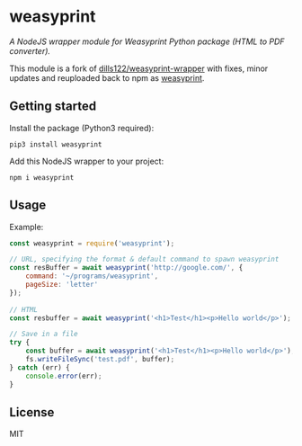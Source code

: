 # weasyprint

*A NodeJS wrapper module for Weasyprint Python package (HTML to PDF converter).*

This module is a fork of [dills122/weasyprint-wrapper](https://github.com/dills122/weasyprint-wrapper) with fixes, minor updates and reuploaded back to npm as [weasyprint](https://www.npmjs.com/package/weasyprint).

## Getting started
Install the package (Python3 required):
```
pip3 install weasyprint
```

Add this NodeJS wrapper to your project:
```
npm i weasyprint
```

## Usage
Example:

```javascript
const weasyprint = require('weasyprint');

// URL, specifying the format & default command to spawn weasyprint
const resBuffer = await weasyprint('http://google.com/', { 
    command: '~/programs/weasyprint',
    pageSize: 'letter'
});
  
// HTML
const resbuffer = await weasyprint('<h1>Test</h1><p>Hello world</p>');

// Save in a file
try {
    const buffer = await weasyprint('<h1>Test</h1><p>Hello world</p>');
    fs.writeFileSync('test.pdf', buffer);
} catch (err) {
    console.error(err);
}
```

## License
MIT
